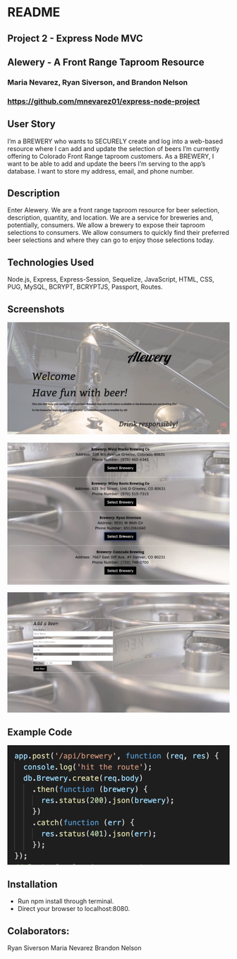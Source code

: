 # README

## Project 2 - Express Node MVC
## Alewery - A Front Range Taproom Resource
### Maria Nevarez, Ryan Siverson, and Brandon Nelson
### https://github.com/mnevarez01/express-node-project

## User Story
I’m a BREWERY who wants to SECURELY create and log into a web-based resource where I can add and update the selection of beers I’m currently offering to Colorado Front Range taproom customers.
As a BREWERY, I want to be able to add and update the beers I’m serving to the app’s database. I want to store my address, email, and phone number. 

## Description
Enter Alewery. We are a front range taproom resource for beer selection, description, quantity, and location.
We are a service for breweries and, potentially, consumers. We allow a brewery to expose their taproom selections to consumers. We allow consumers to quickly find their preferred beer selections and where they can go to enjoy those selections today.

## Technologies Used
Node.js, Express, Express-Session, Sequelize, JavaScript, HTML, CSS, PUG, MySQL, BCRYPT, BCRYPTJS, Passport, Routes.

## Screenshots
![Screenshot](Alewery-Title-Page.png)

![Screenshot1](Alewery-Screenshot-1.png)

![Screenshot2](Alewery-Screenshot-3.png)

## Example Code
![Alewery Code](Example-Code.png)

## Installation
- Run npm install through terminal.
- Direct your browser to localhost:8080.

## Colaborators:
Ryan Siverson
Maria Nevarez
Brandon Nelson